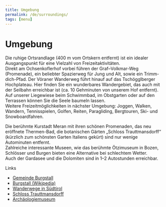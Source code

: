 ```yaml
---
title: Umgebung
permalink: /de/surroundings/
tags: [menu]
---
```


# Umgebung

Die ruhige Ortsrandlage (400 m vom Ortskern entfernt) ist ein idealer
Ausgangspunkt für eine Vielzahl von Freizeitaktivitäten.  
Direkt am Ochsenkoflerhof vorbei führen der Graf–Volkmar-Weg (Promenade), ein
beliebter Spazierweg für Jung und Alt, sowie ein Trimm-dich-Pfad. Der Vöraner
Wanderweg führt hinauf auf das Tschögglberger Hochplateau. Hier finden Sie ein
wunderbares Wandergebiet, das auch mit der Seilbahn erreichbar ist (ca. 10
Gehminuten von unserem Hof entfernt).  
Auf unserer Liegewiese beim Schwimmbad, im Obstgarten oder auf den Terrassen
können Sie die Seele baumeln lassen.  
Weitere Freizeitmöglichkeiten in nächster Umgebung: Joggen, Walken, Wandern,
Tennisspielen, Golfen, Reiten, Paragliding, Bergtouren, Ski- und Snowboardfahren.

Die berühmte Kurstadt Meran mit ihren schönen Promenaden, das neu eröffnete
Thermen-Bad, die botanischen Gärten „Schloss Trauttmansdorff“ (kürzlich zum
schönsten Garten Italiens gekürt) sind nur wenige Autominuten entfernt.  
Zahlreiche interessante Museen, wie das berühmte Ötzimuseum in Bozen, Schlösser
und Burgen bieten eine Alternative bei schlechtem Wetter.  
Auch der Gardasee und die Dolomiten sind in 1–2 Autostunden erreichbar.  

Links

* [Gemeinde Burgstall](http://www.gemeinde.burgstall.bz.it/)
* [Burgstall (Wikipedia)](http://de.wikipedia.org/wiki/Burgstall_(S%C3%BCdtirol))
* [Wanderwege in Südtirol](http://www.burggrafenamt.com/de/berge-wandern/)
* [Schloss Trauttmansdorff](http://www.trauttmansdorff.it/)
* [Archäologiemuseum](http://www.archaeologiemuseum.it/)
